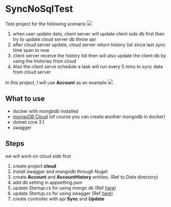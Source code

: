 # SyncNoSqlTest

Test project for the following scenario
![](https://i.imgur.com/TylcvD4.png)

1. when user update data, client server will update client side db first then try to update cloud server db throw api
2. after cloud server update, cloud server return history list since last sync time span to now
3. client server receive the history list then will also update the client db by using the histories from cloud
4. Also the client serve schedule a task will run every 5 mins to sync data from cloud server

In this project, I will use **Account** as an example
![](https://i.imgur.com/rPeOm0g.png)

## What to use
- docker with mongbdb installed
- [mongoDB Cloud](https://cloud.mongodb.com/) (of course you can create another mongodb in docker)
- dotnet core 3.1
- swagger

## Steps
we will work on cloud side first
1. create project **cloud**
2. install swagger and mongodb through Nuget
3. create **Account** and **AccountHistory** entities. (Ref to *Data* directory)
4. add db setting in appsetting.json
5. update *Startup.cs* for using mongo db (Ref [here](https://docs.microsoft.com/en-us/aspnet/core/tutorials/first-mongo-app?view=aspnetcore-3.1&tabs=visual-studio))
6. update *Startup.cs* for using swagger (Ref [here](https://docs.microsoft.com/en-us/aspnet/core/tutorials/getting-started-with-swashbuckle?view=aspnetcore-3.1&tabs=visual-studio))
7. create controller with api **Sync** and **Update**

